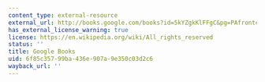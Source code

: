 ```yaml
---
content_type: external-resource
external_url: http://books.google.com/books?id=5kYZgkKlFFgC&pg=PAfrontcover
has_external_license_warning: true
license: https://en.wikipedia.org/wiki/All_rights_reserved
status: ''
title: Google Books
uid: 6f85c357-99ba-436e-907a-9e350c03d2c6
wayback_url: ''
---
```

